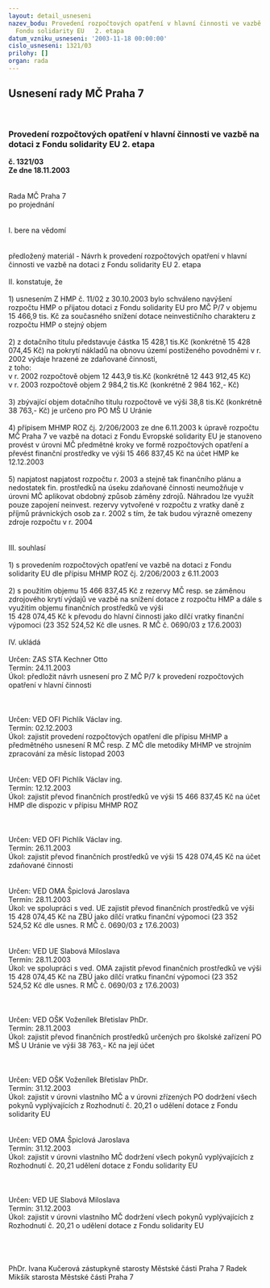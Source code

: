 ```yaml
---
layout: detail_usneseni
nazev_bodu: Provedení rozpočtových opatření v hlavní činnosti ve vazbě na dotaci z
  Fondu solidarity EU   2. etapa
datum_vzniku_usneseni: '2003-11-18 00:00:00'
cislo_usneseni: 1321/03
prilohy: []
organ: rada
---
```

<div id="ucUsn_pList" class="usn">
	<span><h2>Usnesení rady MČ Praha 7 </h2>
<br></span><div class="standBody">
<span><h3>Provedení rozpočtových opatření v hlavní činnosti ve vazbě na dotaci z Fondu solidarity EU   2. etapa</h3></span><div class="center">
		<strong>č. 1321/03</strong><br>
	</div>
<div class="center">
		<strong>Ze dne 18.11.2003</strong><br><br>
	</div>
<br>Rada MČ Praha 7<br>po projednání<br><br><br>I.	bere na vědomí<br><br> <br>předložený materiál - Návrh k provedení rozpočtových opatření v hlavní činnosti ve vazbě na dotaci z Fondu solidarity EU 2. etapa<br><br>II.	konstatuje, že <br><br>1) usnesením Z HMP č. 11/02 z 30.10.2003 bylo schváleno navýšení rozpočtu HMP o přijatou dotaci z Fondu solidarity EU  pro MČ P/7 v objemu  15 466,9 tis. Kč  za současného snížení dotace neinvestičního charakteru  z rozpočtu HMP o stejný objem <br><br>2) z dotačního titulu představuje částka 15 428,1 tis.Kč (konkrétně 15 428 074,45 Kč) na pokrytí nákladů na obnovu území postiženého povodněmi v r. 2002 výdaje hrazené ze zdaňované činnosti, <br>z toho:<br>v r. 2002  rozpočtově objem 12 443,9 tis.Kč (konkrétně 12 443 912,45 Kč)<br>v r. 2003  rozpočtově objem   2 984,2 tis.Kč (konkrétně   2 984 162,- Kč)<br><br>3) zbývající objem dotačního titulu rozpočtově ve výši 38,8 tis.Kč  (konkrétně 38 763,- Kč) je určeno pro PO MŠ U Uránie<br><br>4) přípisem MHMP ROZ čj. 2/206/2003 ze dne 6.11.2003 k úpravě rozpočtu MČ Praha 7 ve vazbě na dotaci z Fondu Evropské solidarity EU je stanoveno provést v úrovni MČ předmětné kroky ve formě rozpočtových opatření a převést finanční prostředky ve výši 15 466 837,45 Kč na účet HMP ke 12.12.2003<br><br>5) napjatost napjatost rozpočtu r. 2003 a stejně tak finančního plánu a nedostatek fin. prostředků na úseku  zdaňované činnosti neumožňuje v úrovni MČ aplikovat obdobný způsob záměny zdrojů. Náhradou lze využít pouze zapojení neinvest. rezervy vytvořené v rozpočtu z vratky daně z příjmů právnických osob za r. 2002 s tím, že tak budou výrazně omezeny zdroje rozpočtu v r. 2004<br><br><br>III.	souhlasí <br><br>1) s provedením rozpočtových opatření ve vazbě na dotaci z Fondu solidarity EU dle přípisu MHMP ROZ čj. 2/206/2003 z 6.11.2003<br><br>2) s použitím objemu 15 466 837,45 Kč z rezervy MČ resp. se záměnou zdrojového krytí výdajů ve vazbě na snížení dotace z rozpočtu HMP a dále s využitím objemu finančních prostředků ve výši <br>15 428 074,45 Kč k převodu do hlavní činnosti jako dílčí vratky finanční výpomoci  (23 352 524,52 Kč dle usnes. R MČ č. 0690/03 z 17.6.2003)<br><br>IV.	ukládá <br><br>Určen:	ZAS STA Kechner Otto<br>Termín: 24.11.2003<br>Úkol:	předložit návrh usnesení pro Z MČ P/7 k provedení rozpočtových opatření v hlavní činnosti  <br> <br><br><br>Určen:	VED OFI Pichlík Václav ing.<br>Termín: 02.12.2003<br>Úkol:	zajistit provedení rozpočtových opatření dle přípisu MHMP a předmětného usnesení R MČ resp. Z MČ dle metodiky MHMP ve strojním zpracování  za měsíc listopad 2003<br> <br> <br>Určen:	VED OFI Pichlík Václav ing.<br>Termín: 12.12.2003<br>Úkol:	zajistit převod finančních prostředků ve výši 15 466 837,45 Kč  na účet HMP  dle dispozic v přípisu MHMP ROZ<br> <br><br><br>Určen:	VED OFI Pichlík Václav ing.<br>Termín: 26.11.2003<br>Úkol:	zajistit převod finančních prostředků ve výši 15 428 074,45 Kč  na účet  zdaňované činnosti<br> <br><br>Určen:	VED OMA Špiclová Jaroslava<br>Termín: 28.11.2003<br>Úkol:	ve spolupráci s ved. UE zajistit převod finančních prostředků ve výši 15 428 074,45 Kč  na ZBÚ jako dílčí vratku finanční výpomoci  (23 352 524,52 Kč dle usnes. R MČ č. 0690/03 z 17.6.2003)<br> <br><br>Určen:	VED UE Slabová Miloslava<br>Termín: 28.11.2003<br>Úkol:	ve spolupráci s ved. OMA zajistit převod finančních prostředků ve výši 15 428 074,45 Kč  na ZBÚ jako dílčí vratku finanční výpomoci  (23 352 524,52 Kč dle usnes. R MČ č. 0690/03 z 17.6.2003)<br> <br><br> <br>Určen:	VED OŠK Voženílek Břetislav PhDr.<br>Termín: 28.11.2003<br>Úkol:	zajistit převod finančních prostředků určených pro školské zařízení PO MŠ U Uránie ve výši 38 763,- Kč na její účet<br> <br><br><br>Určen:	VED OŠK Voženílek Břetislav PhDr.<br>Termín: 31.12.2003<br>Úkol:	zajistit v úrovni vlastního MČ a v úrovni zřízených PO dodržení všech pokynů vyplývajících z Rozhodnutí č. 20,21 o udělení dotace z Fondu solidarity EU<br> <br><br>Určen:	VED OMA Špiclová Jaroslava<br>Termín: 31.12.2003<br>Úkol:	zajistit v úrovni vlastního MČ dodržení všech pokynů vyplývajících z Rozhodnutí č. 20,21 udělení dotace z Fondu solidarity EU<br> <br><br> <br>Určen:	VED UE Slabová Miloslava<br>Termín: 31.12.2003<br>Úkol:	zajistit v úrovni vlastního MČ dodržení všech pokynů vyplývajících z Rozhodnutí  č. 20,21 o udělení dotace z Fondu solidarity EU<br> <br><br><br>	<br>PhDr. Ivana Kučerová zástupkyně starosty Městské části Praha 7	 Radek Mikšík starosta Městské části Praha 7<br>	<br><br>
</div>
</div>